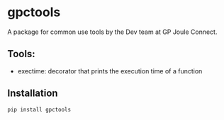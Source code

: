 # gpctools

A package for common use tools by the Dev team at GP Joule Connect.

## Tools:
- exectime: decorator that prints the execution time of a function 

## Installation

```bash
pip install gpctools